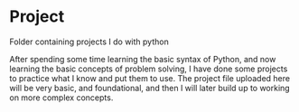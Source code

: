 # Project
Folder containing projects I do with python

After spending some time learning the basic syntax of Python, and now learning the basic concepts of problem solving, I have done some projects to practice what I know and put them to use. The project file uploaded here will be very basic, and foundational, and then I will later build up to working on more complex concepts.
